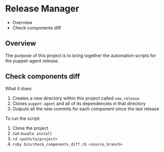Release Manager
===

 * Overview
 * Check components diff

Overview
---

The purpose of this project is to bring together the automation scripts 
for the puppet-agent release.

Check components diff
---

What it does:
  1. Creates a new directory within this project called `new_release`
  2. Clones `puppet-agent` and all of its dependencies in that directory
  3. Outputs all the new commits for each component since the last release 

To run the script:
  1. Clone the project
  2. run `bundle install`
  3. `cd <path/to/project>`
  4. `ruby bin/check_components_diff.rb <source_branch>`
  